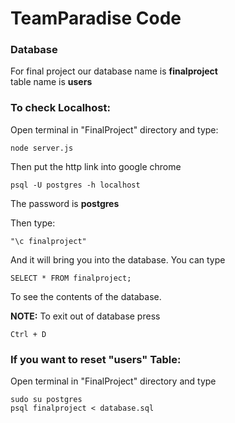 TeamParadise Code
=======

### Database
For final project our database name is __finalproject__ <br />
table name is __users__<br />

### To check Localhost:
Open terminal in "FinalProject" directory and type:
```
node server.js
```

Then put the http link into google chrome
```
psql -U postgres -h localhost
```

The password is __postgres__

Then type: 
```
"\c finalproject"
```

And it will bring you into the database. You can type 
```
SELECT * FROM finalproject;
```
To see the contents of the database.

__NOTE:__ To exit out of database press 
```
Ctrl + D
```

### If you want to reset "users" Table:

Open terminal in "FinalProject" directory and type 
```
sudo su postgres
psql finalproject < database.sql
```
